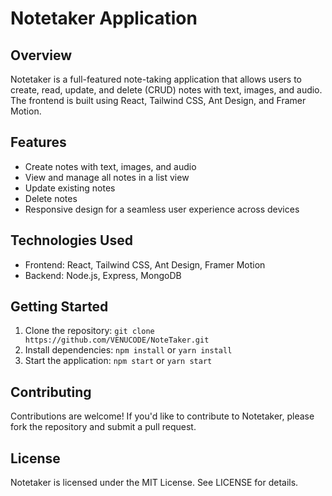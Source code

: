 # Notetaker Application

## Overview

Notetaker is a full-featured note-taking application that allows users to create, read, update, and delete (CRUD) notes with text, images, and audio. The frontend is built using React, Tailwind CSS, Ant Design, and Framer Motion.

## Features

- Create notes with text, images, and audio
- View and manage all notes in a list view
- Update existing notes
- Delete notes
- Responsive design for a seamless user experience across devices

## Technologies Used

- Frontend: React, Tailwind CSS, Ant Design, Framer Motion
- Backend: Node.js, Express, MongoDB

## Getting Started

1. Clone the repository: `git clone https://github.com/VENUCODE/NoteTaker.git`
2. Install dependencies: `npm install` or `yarn install`
3. Start the application: `npm start` or `yarn start`

## Contributing

Contributions are welcome! If you'd like to contribute to Notetaker, please fork the repository and submit a pull request.

## License

Notetaker is licensed under the MIT License. See LICENSE for details.
